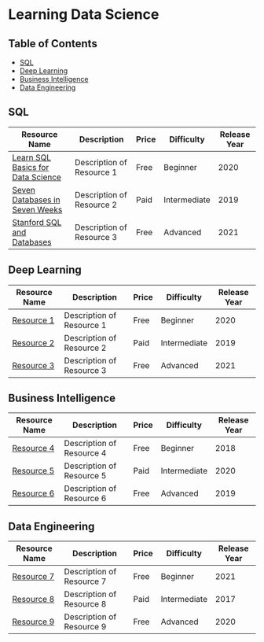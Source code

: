 # Learning Data Science

## Table of Contents

- [SQL](#sql)
- [Deep Learning](#deep-learning)
- [Business Intelligence](#business-intelligence)
- [Data Engineering](#data-engineering)

## SQL

| Resource Name                                                                                               | Description               | Price | Difficulty   | Release Year |
| ----------------------------------------------------------------------------------------------------------- | ------------------------- | ----- | ------------ | ------------ |
| [Learn SQL Basics for Data Science](https://www.coursera.org/specializations/learn-sql-basics-data-science) | Description of Resource 1 | Free  | Beginner     | 2020         |
| [Seven Databases in Seven Weeks](link-to-resource-2)                                                        | Description of Resource 2 | Paid  | Intermediate | 2019         |
| [Stanford SQL and Databases](link-to-resource-3)                                                            | Description of Resource 3 | Free  | Advanced     | 2021         |

## Deep Learning

| Resource Name                    | Description               | Price | Difficulty   | Release Year |
| -------------------------------- | ------------------------- | ----- | ------------ | ------------ |
| [Resource 1](link-to-resource-1) | Description of Resource 1 | Free  | Beginner     | 2020         |
| [Resource 2](link-to-resource-2) | Description of Resource 2 | Paid  | Intermediate | 2019         |
| [Resource 3](link-to-resource-3) | Description of Resource 3 | Free  | Advanced     | 2021         |

## Business Intelligence

| Resource Name                    | Description               | Price | Difficulty   | Release Year |
| -------------------------------- | ------------------------- | ----- | ------------ | ------------ |
| [Resource 4](link-to-resource-4) | Description of Resource 4 | Free  | Beginner     | 2018         |
| [Resource 5](link-to-resource-5) | Description of Resource 5 | Paid  | Intermediate | 2020         |
| [Resource 6](link-to-resource-6) | Description of Resource 6 | Free  | Advanced     | 2019         |

## Data Engineering

| Resource Name                    | Description               | Price | Difficulty   | Release Year |
| -------------------------------- | ------------------------- | ----- | ------------ | ------------ |
| [Resource 7](link-to-resource-7) | Description of Resource 7 | Free  | Beginner     | 2021         |
| [Resource 8](link-to-resource-8) | Description of Resource 8 | Paid  | Intermediate | 2017         |
| [Resource 9](link-to-resource-9) | Description of Resource 9 | Free  | Advanced     | 2020         |
